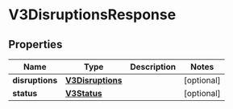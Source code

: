 

# V3DisruptionsResponse


## Properties

| Name | Type | Description | Notes |
|------------ | ------------- | ------------- | -------------|
|**disruptions** | [**V3Disruptions**](V3Disruptions.md) |  |  [optional] |
|**status** | [**V3Status**](V3Status.md) |  |  [optional] |



